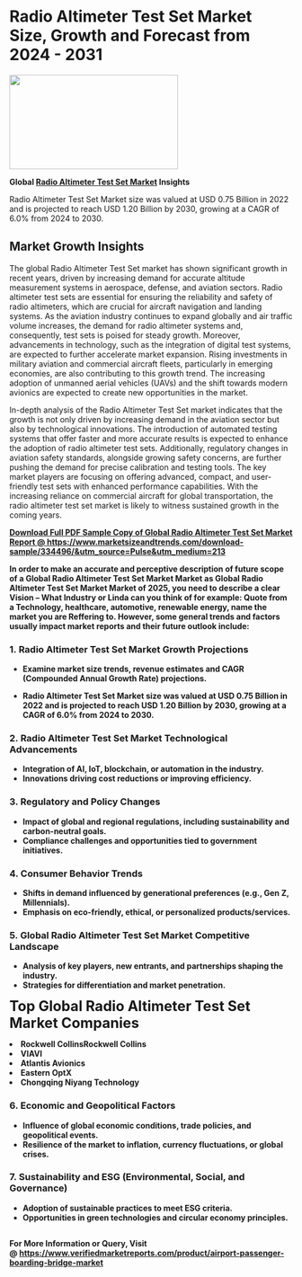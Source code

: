 <H1>Radio Altimeter Test Set Market Size, Growth and Forecast from 2024 - 2031</H1><img class="aligncenter size-medium wp-image-584254" src="https://thirdeyenews.in/wp-content/uploads/2024/09/Global-Market-Research-300x168.jpeg" alt="" width="300" height="168" /><p><strong>Global&nbsp;<a href="https://www.marketsizeandtrends.com/download-sample/334496/&amp;utm_source=Pulse&amp;utm_medium=213">Radio Altimeter Test Set Market</a> Insights</strong></p><p>Radio Altimeter Test Set Market size was valued at USD 0.75 Billion in 2022 and is projected to reach USD 1.20 Billion by 2030, growing at a CAGR of 6.0% from 2024 to 2030.</p><p><h2>Market Growth Insights</h2> <p>The global Radio Altimeter Test Set market has shown significant growth in recent years, driven by increasing demand for accurate altitude measurement systems in aerospace, defense, and aviation sectors. Radio altimeter test sets are essential for ensuring the reliability and safety of radio altimeters, which are crucial for aircraft navigation and landing systems. As the aviation industry continues to expand globally and air traffic volume increases, the demand for radio altimeter systems and, consequently, test sets is poised for steady growth. Moreover, advancements in technology, such as the integration of digital test systems, are expected to further accelerate market expansion. Rising investments in military aviation and commercial aircraft fleets, particularly in emerging economies, are also contributing to this growth trend. The increasing adoption of unmanned aerial vehicles (UAVs) and the shift towards modern avionics are expected to create new opportunities in the market.</p> <p><strong><a href="#"></a></strong></p> <p>In-depth analysis of the Radio Altimeter Test Set market indicates that the growth is not only driven by increasing demand in the aviation sector but also by technological innovations. The introduction of automated testing systems that offer faster and more accurate results is expected to enhance the adoption of radio altimeter test sets. Additionally, regulatory changes in aviation safety standards, alongside growing safety concerns, are further pushing the demand for precise calibration and testing tools. The key market players are focusing on offering advanced, compact, and user-friendly test sets with enhanced performance capabilities. With the increasing reliance on commercial aircraft for global transportation, the radio altimeter test set market is likely to witness sustained growth in the coming years.</p> <p><strong><a href="#"></p><p><span class=""><strong>Download Full PDF Sample Copy of Global Radio Altimeter Test Set Market Report</strong> @ <a href="https://www.marketsizeandtrends.com/download-sample/334496/&amp;utm_source=Pulse&amp;utm_medium=213" target="_blank">https://www.marketsizeandtrends.com/download-sample/334496/&amp;utm_source=Pulse&amp;utm_medium=213</a></span></p><p>In order to make an accurate and perceptive description of future scope of a Global&nbsp;Radio Altimeter Test Set Market Market as Global&nbsp;Radio Altimeter Test Set Market Market of 2025, you need to describe a clear Vision &ndash; What Industry or Linda can you think of for example: Quote from a Technology, healthcare, automotive, renewable energy, name the market you are Reffering to. However, some general trends and factors usually impact market reports and their future outlook include:</p><h3>1.&nbsp;<strong>Radio Altimeter Test Set Market Growth Projections</strong></h3><ul><li>Examine market size trends, revenue estimates and CAGR (Compounded Annual Growth Rate) projections.</li><li><p>Radio Altimeter Test Set Market size was valued at USD 0.75 Billion in 2022 and is projected to reach USD 1.20 Billion by 2030, growing at a CAGR of 6.0% from 2024 to 2030.</p></li></ul><h3>2.&nbsp;<strong>Radio Altimeter Test Set Market Technological Advancements</strong></h3><ul><li>Integration of AI, IoT, blockchain, or automation in the industry.</li><li>Innovations driving cost reductions or improving efficiency.</li></ul><h3>3.&nbsp;<strong>Regulatory and Policy Changes</strong></h3><ul><li>Impact of global and regional regulations, including sustainability and carbon-neutral goals.</li><li>Compliance challenges and opportunities tied to government initiatives.</li></ul><h3>4.&nbsp;<strong>Consumer Behavior Trends</strong></h3><ul><li>Shifts in demand influenced by generational preferences (e.g., Gen Z, Millennials).</li><li>Emphasis on eco-friendly, ethical, or personalized products/services.</li></ul><h3>5.&nbsp;<strong>Global Radio Altimeter Test Set Market Competitive Landscape</strong></h3><ul><li>Analysis of key players, new entrants, and partnerships shaping the industry.</li><li>Strategies for differentiation and market penetration.</li></ul><p data-pm-slice="1 1 []"><span style="color: inherit; font-family: inherit; font-size: 25px;">Top Global Radio Altimeter Test Set Market Companies</span></p><div class="" data-test-id=""><p><li>Rockwell CollinsRockwell Collins</li><li> VIAVI</li><li> Atlantis Avionics</li><li> Eastern OptX</li><li> Chongqing Niyang Technology</li></p></div><h3>6.&nbsp;<strong>Economic and Geopolitical Factors</strong></h3><ul><li>Influence of global economic conditions, trade policies, and geopolitical events.</li><li>Resilience of the market to inflation, currency fluctuations, or global crises.</li></ul><h3>7.&nbsp;<strong>Sustainability and ESG (Environmental, Social, and Governance)</strong></h3><ul><li>Adoption of sustainable practices to meet ESG criteria.</li><li>Opportunities in green technologies and circular economy principles.</li></ul><h2><strong style="font-size: 14px;">For More Information or Query, Visit @&nbsp;</strong><a style="background-color: #ffffff; font-size: 14px;" href="https://www.marketsizeandtrends.com/report/radio-altimeter-test-set-market/" target="_blank">https://www.verifiedmarketreports.com/product/airport-passenger-boarding-bridge-market</a></h2>

